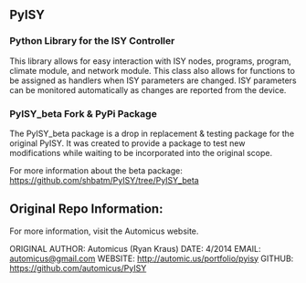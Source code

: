 ## PyISY

### Python Library for the ISY Controller

This library allows for easy interaction with ISY nodes, programs, program,
climate module, and network module. This class also allows for functions to be
assigned as handlers when ISY parameters are changed. ISY parameters can be
monitored automatically as changes are reported from the device.

### PyISY_beta Fork & PyPi Package

The PyISY_beta package is a drop in replacement & testing package for the original PyISY.  It was created to provide a package to test new modifications while waiting to be incorporated into the original scope.

For more information about the beta package: https://github.com/shbatm/PyISY/tree/PyISY_beta

## Original Repo Information:

For more information, visit the Automicus website.

ORIGINAL AUTHOR: Automicus (Ryan Kraus)
DATE: 4/2014
EMAIL: automicus@gmail.com
WEBSITE: http://automic.us/portfolio/pyisy
GITHUB: https://github.com/automicus/PyISY


